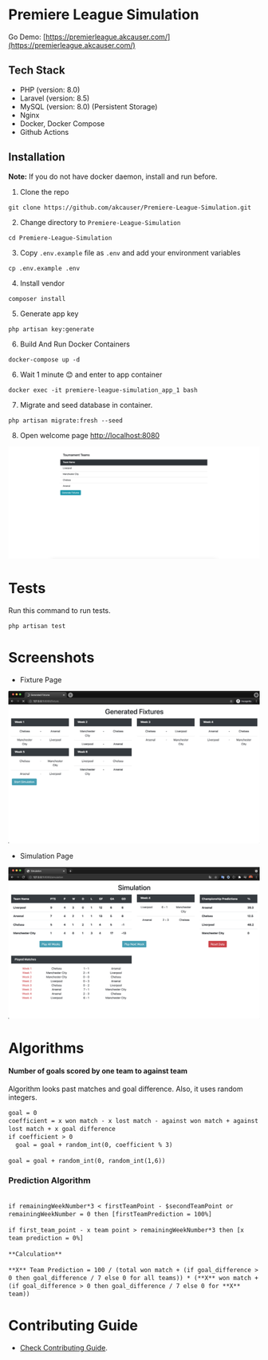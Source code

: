 # Premiere League Simulation

Go Demo: [https://premierleague.akcauser.com/](https://premierleague.akcauser.com/)

## Tech Stack

* PHP (version: 8.0)
* Laravel (version: 8.5)
* MySQL (version: 8.0) (Persistent Storage)
* Nginx
* Docker, Docker Compose
* Github Actions

## Installation

**Note:** If you do not have docker daemon, install and run before.

1. Clone the repo

```shell
git clone https://github.com/akcauser/Premiere-League-Simulation.git
```

2. Change directory to `Premiere-League-Simulation`

```shell
cd Premiere-League-Simulation
```

3. Copy `.env.example` file as `.env` and add your environment variables

```shell
cp .env.example .env
```

4. Install vendor

```shell
composer install
```

5. Generate app key

```shell
php artisan key:generate
```

6. Build And Run Docker Containers

```shell
docker-compose up -d
```

6. Wait 1 minute :blush: and enter to app container

```shell
docker exec -it premiere-league-simulation_app_1 bash
```

7. Migrate and seed database in container.

```shell
php artisan migrate:fresh --seed
```

8. Open welcome page [http://localhost:8080](http://localhost:8080)

![welcome image](./doc/img/welcome.png)

# Tests

Run this command to run tests.

```shell
php artisan test
```

# Screenshots

* Fixture Page
  
![fixture screenshot](./doc/img/fixture.png)

* Simulation Page

![welcome image](./doc/img/simulation.png)

# Algorithms

#### Number of goals scored by one team to against team
Algorithm looks past matches and goal difference. Also, it uses random integers.

```
goal = 0
coefficient = x won match - x lost match - against won match + against lost match + x goal difference
if coefficient > 0
  goal = goal + random_int(0, coefficient % 3)

goal = goal + random_int(0, random_int(1,6))
```

### Prediction Algorithm

```

if remainingWeekNumber*3 < firstTeamPoint - $secondTeamPoint or remainingWeekNumber = 0 then [firstTeamPrediction = 100%]

if first_team_point - x team point > remainingWeekNumber*3 then [x team prediction = 0%]

**Calculation**

**X** Team Prediction = 100 / (total won match + (if goal_difference > 0 then goal_difference / 7 else 0 for all teams)) * (**X** won match + (if goal_difference > 0 then goal_difference / 7 else 0 for **X** team))

```
# Contributing Guide

* [Check Contributing Guide](./CONTRIBUTING.md).
